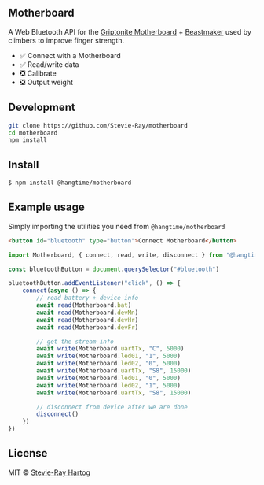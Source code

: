 ## Motherboard

A Web Bluetooth API for the [Griptonite Motherboard](https://griptonite.io/motherboard/) + [Beastmaker](https://www.beastmaker.co.uk/) used by climbers to improve finger strength.

- ✅ Connect with a Motherboard
- ✅ Read/write data
- ❎ Calibrate
- ❎ Output weight

## Development

```bash
git clone https://github.com/Stevie-Ray/motherboard
cd motherboard
npm install
```

## Install

```sh [npm]
$ npm install @hangtime/motherboard
```

## Example usage

Simply importing the utilities you need from `@hangtime/motherboard`

```html
<button id="bluetooth" type="button">Connect Motherboard</button>
```

```js
import Motherboard, { connect, read, write, disconnect } from "@hangtime/motherboard"

const bluetoothButton = document.querySelector("#bluetooth")

bluetoothButton.addEventListener("click", () => {
    connect(async () => {
        // read battery + device info
        await read(Motherboard.bat)
        await read(Motherboard.devMn)
        await read(Motherboard.devHr)
        await read(Motherboard.devFr)

        // get the stream info
        await write(Motherboard.uartTx, "C", 5000)
        await write(Motherboard.led01, "1", 5000)
        await write(Motherboard.led02, "0", 5000)
        await write(Motherboard.uartTx, "S8", 15000)
        await write(Motherboard.led01, "0", 5000)
        await write(Motherboard.led02, "1", 5000)
        await write(Motherboard.uartTx, "S8", 15000)

        // disconnect from device after we are done
        disconnect()
    })
})
```

## License

MIT © [Stevie-Ray Hartog](https://github.com/Stevie-Ray)